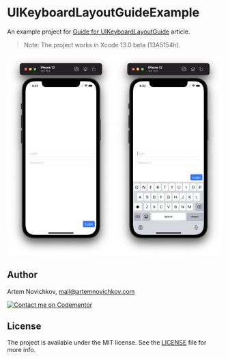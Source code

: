 # UIKeyboardLayoutGuideExample
An example project for [Guide for UIKeyboardLayoutGuide](https://blog.artemnovichkov.com/keyboard-layout-guide) article.

>  Note: The project works in Xcode 13.0 beta (13A5154h).

<p align="center"/>
  <img src=".github/example.png"/>
</p>

## Author

Artem Novichkov, mail@artemnovichkov.com

[![Contact me on Codementor](https://www.codementor.io/m-badges/artemnovichkov/im-a-cm-b.svg)](https://www.codementor.io/@artemnovichkov?refer=badge)

## License

The project is available under the MIT license. See the [LICENSE](./LICENSE) file for more info.
